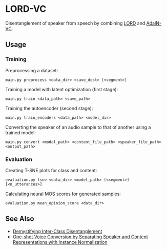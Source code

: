 # LORD-VC
Disentanglement of speaker from speech by combining [LORD](http://www.vision.huji.ac.il/lord) and [AdaIN-VC](https://arxiv.org/abs/1904.05742).

## Usage

### Training

Preprocessing a dataset:
```
main.py preprocess <data_dir> <save_dest> [<segment>]
```

Training a model with latent optimization (first stage):
```
main.py train <data_path> <save_path>
```

Training the autoencoder (second stage):
```
main.py train_encoders <data_path> <model_dir>
```

Converting the speaker of an audio sample to that of another using a trained model:
```
main.py convert <model_path> <content_file_path> <speaker_file_path> <output_path>
```

### Evaluation

Creating T-SNE plots for class and content:
```
evaluation.py tsne <data_dir> <model_path> [<segment>] [<n_utterances>]
```

Calculating neural MOS scores for generated samples:
```
evaluation.py mean_opinion_score <data_dir>
```

## See Also

* [Demystifying Inter-Class Disentanglement](http://www.vision.huji.ac.il/lord)
* [One-shot Voice Conversion by Separating Speaker and Content Representations with Instance Normalization](https://arxiv.org/abs/1904.05742)